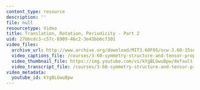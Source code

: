 ```yaml
---
content_type: resource
description: ''
file: null
resourcetype: Video
title: Translation, Rotation, Periodicity - Part 2
uid: 27bbcdc3-c57c-6909-46c2-3e43bb6cf301
video_files:
  archive_url: http://www.archive.org/download/MIT3.60F05/ocw-3.60-15sep2005-part2-220k.mp4
  video_captions_file: /courses/3-60-symmetry-structure-and-tensor-properties-of-materials-fall-2005/3bf4cdcbbd135e32bb1a7249b0e9c5d1_kYgBLGwuBpw.vtt
  video_thumbnail_file: https://img.youtube.com/vi/kYgBLGwuBpw/default.jpg
  video_transcript_file: /courses/3-60-symmetry-structure-and-tensor-properties-of-materials-fall-2005/4453c7ccc44f7e60256752d285e7a819_kYgBLGwuBpw.pdf
video_metadata:
  youtube_id: kYgBLGwuBpw
---
```


